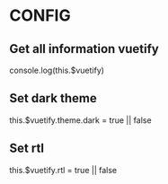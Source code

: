 # CONFIG

## Get all information vuetify
console.log(this.$vuetify)

## Set dark theme
this.$vuetify.theme.dark = true || false

## Set rtl
this.$vuetify.rtl = true || false
